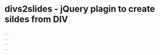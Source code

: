 # divs2slides - jQuery plagin to create sildes from DIV
<div id="container">
  <div class="slide">
    .
    .
  </div>
  <div class="slide">
    .
    .
  </div>
  <div class="slide">
    .
    .
  </div>
<div>
.
.
<script>
  $("#container).divs2slides({
      first: 1,
      nav: true,
      keyBoardShortCut: true,
      showSlideNum: true,
      showTotalSlideNum: false,
      background : "black",
      transition: "default", /*"slid","fade","default","random" */
      transitionTime: 0 /** in second */
    });
 </script>
